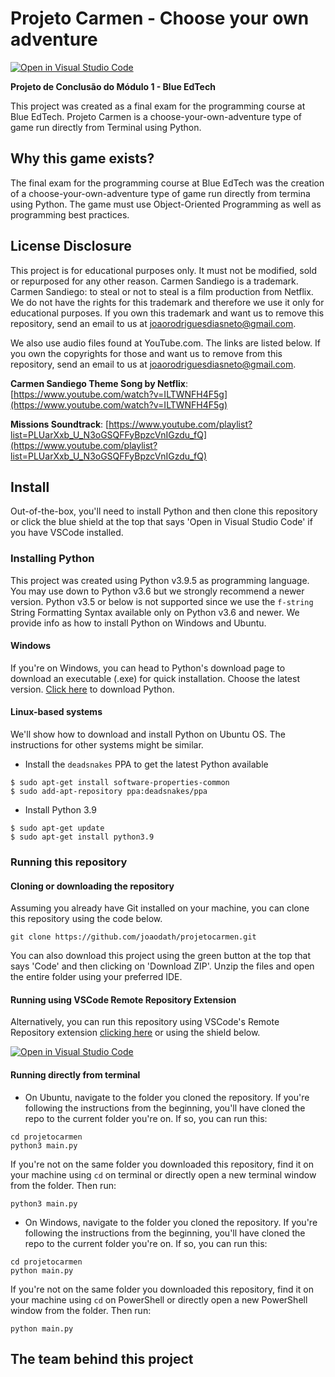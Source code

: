 # Projeto Carmen - Choose your own adventure
[![Open in Visual Studio Code](https://open.vscode.dev/badges/open-in-vscode.svg)](https://open.vscode.dev/joaodath/projetocarmen)

**Projeto de Conclusão do Módulo 1 - Blue EdTech**

This project was created as a final exam for the programming course
at Blue EdTech. Projeto Carmen is a choose-your-own-adventure type
of game run directly from Terminal using Python. 

## Why this game exists?
The final exam for the programming course at Blue EdTech was the creation of a
choose-your-own-adventure type of game run directly from termina using Python.
The game must use Object-Oriented Programming as well as programming 
best practices.

## License Disclosure
This project is for educational purposes only. It must not be modified, sold or
repurposed for any other reason. Carmen Sandiego is a trademark. 
Carmen Sandiego: to steal or not to steal is a film production from Netflix.
We do not have the rights for this trademark and therefore we use it only for
educational purposes. If you own this trademark and want us to remove this
repository, send an email to us at joaorodriguesdiasneto@gmail.com.

We also use audio files found at YouTube.com. The links are listed below. If
you own the copyrights for those and want us to remove from this
repository, send an email to us at joaorodriguesdiasneto@gmail.com.

**Carmen Sandiego Theme Song by Netflix**: [https://www.youtube.com/watch?v=ILTWNFH4F5g](https://www.youtube.com/watch?v=ILTWNFH4F5g)

**Missions Soundtrack**: 
[https://www.youtube.com/playlist?list=PLUarXxb_U_N3oGSQFFyBpzcVnIGzdu_fQ](https://www.youtube.com/playlist?list=PLUarXxb_U_N3oGSQFFyBpzcVnIGzdu_fQ)

## Install
Out-of-the-box, you'll need to install Python and then clone this repository
or click the blue shield at the top that says 'Open in Visual Studio Code' if
you have VSCode installed.

### Installing Python
This project was created using Python v3.9.5 as programming language.
You may use down to Python v3.6 but we strongly recommend a newer version.
Python v3.5 or below is not supported since we use the `f-string` String
Formatting Syntax available only on Python v3.6 and newer. 
We provide info as how to install Python on Windows and Ubuntu.

#### Windows
If you're on Windows, you can head to Python's download page to download an
executable (.exe) for quick installation. Choose the latest version.
[Click here](https://www.python.org/downloads/windows/) to download Python.

#### Linux-based systems
We'll show how to download and install Python on Ubuntu OS. The instructions
for other systems might be similar.

* Install  the `deadsnakes` PPA to get the latest Python available
```
$ sudo apt-get install software-properties-common
$ sudo add-apt-repository ppa:deadsnakes/ppa
```

* Install Python 3.9
```
$ sudo apt-get update
$ sudo apt-get install python3.9
```

### Running this repository

#### Cloning or downloading the repository
Assuming you already have Git installed on your machine, you can clone this 
repository using the code below.
```
git clone https://github.com/joaodath/projetocarmen.git
```
You can also download this project using the green button at the top that says
'Code' and then clicking on 'Download ZIP'. Unzip the files and open the entire
folder using your preferred IDE.


#### Running using VSCode Remote Repository Extension
Alternatively, you can run this repository using VSCode's Remote Repository
extension [clicking here](https://open.vscode.dev/joaodath/projetocarmen) or using the shield below.

[![Open in Visual Studio Code](https://open.vscode.dev/badges/open-in-vscode.svg)](https://open.vscode.dev/joaodath/projetocarmen)


#### Running directly from terminal
* On Ubuntu, navigate to the folder you cloned the repository. If you're
following the instructions from the beginning, you'll have cloned the repo to
the current folder you're on. If so, you can run this:
```
cd projetocarmen
python3 main.py
```

If you're not on the same folder you downloaded this repository, find it on
your machine using `cd` on terminal or directly open a new terminal window from
the folder. Then run:
```
python3 main.py
```

* On Windows, navigate to the folder you cloned the repository. If you're
following the instructions from the beginning, you'll have cloned the repo to
the current folder you're on. If so, you can run this:
```
cd projetocarmen
python main.py
```

If you're not on the same folder you downloaded this repository, find it on
your machine using `cd` on PowerShell or directly open a new PowerShell window 
from the folder. Then run:
```
python main.py
```

## The team behind this project
